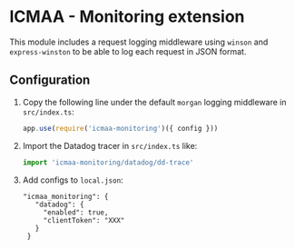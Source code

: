 # ICMAA - Monitoring extension

This module includes a request logging middleware using `winson` and `express-winston` to be able to log each request in JSON format.

## Configuration

1. Copy the following line under the default `morgan` logging middleware in `src/index.ts`:
   ```javascript
   app.use(require('icmaa-monitoring')({ config }))
   ```
2. Import the Datadog tracer in `src/index.ts` like:
   ```javascript
   import 'icmaa-monitoring/datadog/dd-trace'
   ```
3. Add configs to `local.json`:
   ```
   "icmaa_monitoring": {
      "datadog": {
        "enabled": true,
        "clientToken": "XXX"
      }
    }
   ```
